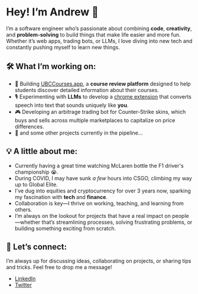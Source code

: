 # Hey! I’m Andrew 👋

I’m a software engineer who’s passionate about combining **code**, **creativity**, and **problem-solving** to build things that make life easier and more fun. Whether it’s web apps, trading bots, or LLMs, I love diving into new tech and constantly pushing myself to learn new things.

## 🛠 What I’m working on:
- 🚀 Building [UBCCourses.app](https://ubccourses.app), a **course review platform** designed to help students discover detailed information about their courses.
- 🎙️ Experimenting with **LLMs** to develop a [chrome extension](https://github.com/andrew-fenton/careless-whisperer) that converts speech into text that sounds uniquely like **you**.
- 🎮 Developing an arbitrage trading bot for Counter-Strike skins, which buys and sells across multiple marketplaces to capitalize on price differences.
- 🔮 and some other projects currently in the pipeline...

## 💡 A little about me:
- Currently having a great time watching McLaren bottle the F1 driver's championship 😭.
- During COVID, I may have sunk _a few_ hours into CSGO, climbing my way up to Global Elite.
- I’ve dug into equities and cryptocurrency for over 3 years now, sparking my fascination with **tech** and **finance**.
- Collaboration is key—I thrive on working, teaching, and learning from others.
- I’m always on the lookout for projects that have a real impact on people—whether that’s streamlining processes, solving frustrating problems, or building something exciting from scratch.

## 🔗 Let’s connect:
I’m always up for discussing ideas, collaborating on projects, or sharing tips and tricks. Feel free to drop me a message!

- [LinkedIn](https://linkedin.com/in/andrewfenton898)
- [Twitter](https://twitter.com/1xandrew)
